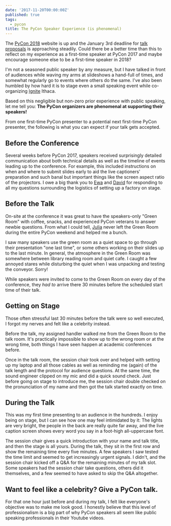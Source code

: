 ```yaml
---
date: '2017-11-20T00:00:00Z'
published: true
tags:
  - pycon
title: The PyCon Speaker Experience (is phenomenal)
---
```


The [PyCon 2018](https://us.pycon.org/2018/) website is up and the January 3rd deadline for [talk proposals](https://us.pycon.org/2018/speaking/) is approaching steadily. Could there be a better time than this to reflect on my experience as a first-time speaker at PyCon 2017 and maybe encourage someone else to be a first-time speaker in 2018?

I'm not a seasoned public speaker by any measure, but I have talked in front of audiences while waving my arms at slideshows a hand-full of times, and somewhat regularly go to events where others do the same. I've also been humbled by how hard it is to stage even a small speaking event while co-organizing [Ignite](http://ignitetalks.io) Ithaca.

Based on this negligible but non-zero prior experience with public speaking, let me tell you: **The PyCon organizers are phenomenal at supporting their speakers!**

From one first-time PyCon presenter to a potential next first-time PyCon presenter, the following is what you can expect if your talk gets accepted.

## Before the Conference

Several weeks before PyCon 2017, speakers received surprisingly detailed communication about both technical details as well as the timeline of events leading up to the conference. For example, this included instructions on when and where to submit slides early to aid the live captioners' preparation and such banal but important things like the screen aspect ratio of the projectors. I owe a big thank you to [Ewa](https://twitter.com/ewa_jodlowska) and [David](https://twitter.com/wolever) for responding to all my questions surrounding the logistics of setting up a factory on stage.

## Before the Talk

On-site at the conference it was great to have the speakers-only "Green Room" with coffee, snacks, and experienced PyCon veterans to answer newbie questions. From what I could tell, [Julia](https://twitter.com/jduims) never left the Green Room during the entire PyCon weekend and helped me a bunch.

I saw many speakers use the green room as a quiet space to go through their presentation "one last time", or some others working on their slides up to the last minute. In general, the atmosphere in the Green Room was somewhere between library reading room and quiet cafe. I caught a few annoyed stares while disturbing the quiet when I was unpacking and testing the conveyor. Sorry!

While speakers were invited to come to the Green Room on every day of the conference, they _had to_ arrive there 30 minutes before the scheduled start time of their talk.

## Getting on Stage

Those often stressful last 30 minutes before the talk were so well executed, I forgot my nerves and felt like a celebrity instead.

Before the talk, my assigned handler walked me from the Green Room to the talk room. It's practically impossible to show up to the wrong room or at the wrong time, both things I have seen happen at academic conferences before.

Once in the talk room, the session chair took over and helped with setting up my laptop and all those cables as well as reminding me (again) of the talk length and the protocol for audience questions. At the same time, the sound engineer clipped on my mic and did a quick sound check. Just before going on stage to introduce me, the session chair double checked on the pronunciation of my name and then got the talk started exactly on time.

## During the Talk

This was my first time presenting to an audience in the hundreds. I enjoy being on stage, but I can see how one may feel intimidated by it: The lights are very bright, the people in the back are really quite far away, and the live caption screen shows every word you say in a foot-high all-uppercase font.

The session chair gives a quick introduction with your name and talk title, and then the stage is all yours. During the talk, they sit in the first row and show the remaining time every five minutes. A few speakers I saw tested the time limit and seemed to get increasingly urgent signals. I didn't, and the session chair kicked off a Q&A for the remaining minutes of my talk slot. Some speakers had the session chair take questions, others did it themselves, and a few seemed to have asked to skip the Q&A altogether.

## Want to feel like a celebrity? Give a PyCon talk.

For that one hour just before and during my talk, I felt like everyone's objective was to make me look good. I honestly believe that this level of professionalism is a big part of why PyCon speakers all seem like public speaking professionals in their Youtube videos.
